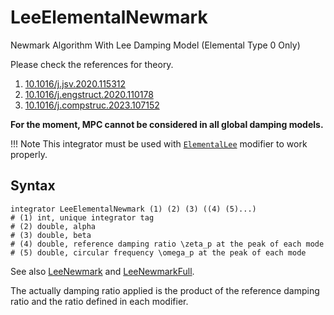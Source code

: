 # LeeElementalNewmark

Newmark Algorithm With Lee Damping Model (Elemental Type 0 Only)

Please check the references for theory.

1. [10.1016/j.jsv.2020.115312](https://doi.org/10.1016/j.jsv.2020.115312)
2. [10.1016/j.engstruct.2020.110178](https://doi.org/10.1016/j.engstruct.2020.110178)
3. [10.1016/j.compstruc.2023.107152](https://doi.org/10.1016/j.compstruc.2023.107152)

**For the moment, MPC cannot be considered in all global damping models.**

!!! Note
    This integrator must be used with [`ElementalLee`](../../../Element/Modifier/ElementalLee.md)
    modifier to work properly.

## Syntax

```
integrator LeeElementalNewmark (1) (2) (3) ((4) (5)...)
# (1) int, unique integrator tag
# (2) double, alpha
# (3) double, beta
# (4) double, reference damping ratio \zeta_p at the peak of each mode
# (5) double, circular frequency \omega_p at the peak of each mode
```

See also [LeeNewmark](LeeNewmark.md)
and [LeeNewmarkFull](LeeNewmarkFull.md).

The actually damping ratio applied is the product of the reference damping ratio and the ratio defined in each modifier.
